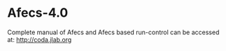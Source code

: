 # Afecs-4.0
Complete manual of Afecs and Afecs based run-control can be accessed at:
http://coda.jlab.org

